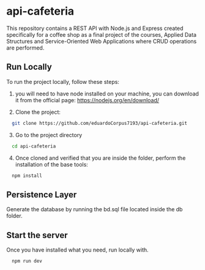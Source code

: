 
# api-cafeteria

This repository contains a REST API with Node.js and Express created specifically for a coffee shop as a final project of the courses, Applied Data Structures and Service-Oriented Web Applications where CRUD operations are performed.

## Run Locally

To run the project locally, follow these steps:

1. you will need to have node installed on your machine, you can download it from the official page: https://nodejs.org/en/download/ 

2. Clone the project:            

```bash
  git clone https://github.com/eduardoCorpus7193/api-cafeteria.git
```

3. Go to the project directory

```bash
  cd api-cafeteria
```

4. Once cloned and verified that you are inside the folder, perform the installation of the base tools:

```bash
  npm install
```

##  Persistence Layer

Generate the database by running the bd.sql file located inside the db folder.

## Start the server

Once you have installed what you need, run locally with.

```bash
  npm run dev
```

